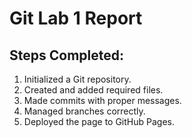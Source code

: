 # Git Lab 1 Report
## Steps Completed:
1. Initialized a Git repository.
2. Created and added required files.
3. Made commits with proper messages.
4. Managed branches correctly.
5. Deployed the page to GitHub Pages.

